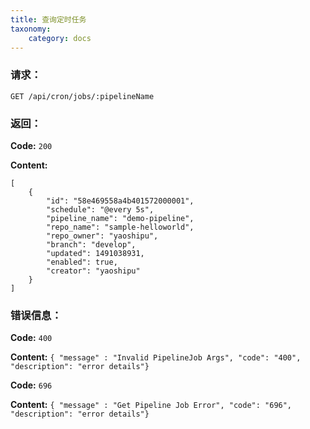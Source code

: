 ```yaml
---
title: 查询定时任务
taxonomy:
    category: docs
---
```


### 请求：

    GET /api/cron/jobs/:pipelineName

### 返回：

**Code:** `200`

**Content:** 

```
[
    {
        "id": "58e469558a4b401572000001",
        "schedule": "@every 5s",
        "pipeline_name": "demo-pipeline",
        "repo_name": "sample-helloworld",
        "repo_owner": "yaoshipu",
        "branch": "develop",
        "updated": 1491038931,
        "enabled": true,
        "creator": "yaoshipu"
    }
]
```	

### 错误信息：

**Code:** `400`

**Content:** `{ "message" : "Invalid PipelineJob Args", "code": "400", "description": "error details"}`

**Code:** `696`

**Content:** `{ "message" : "Get Pipeline Job Error", "code": "696", "description": "error details"}`
